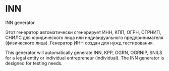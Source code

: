# INN
INN generator

Этот генератор автоматически сгенерирует ИНН, КПП, ОГРН, ОГРНИП, СНИЛС для юридического лица или индивидуального предпринимателя (физического лица).
Генератор ИНН создан для нужд тестирования.

This generator will automatically generate INN, KPP, OGRN, OGRNIP, SNILS for a legal entity or individual entrepreneur (individual).
The INN generator is designed for testing needs.